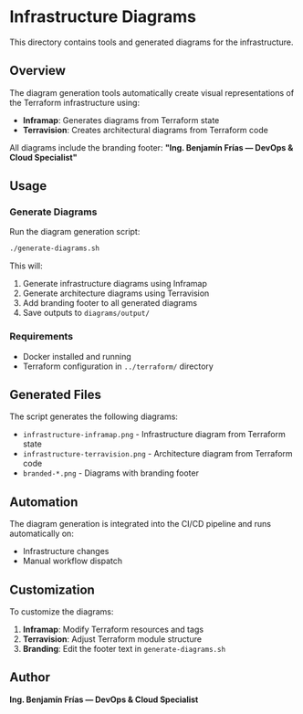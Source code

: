 # Infrastructure Diagrams

This directory contains tools and generated diagrams for the infrastructure.

## Overview

The diagram generation tools automatically create visual representations of the Terraform infrastructure using:
- **Inframap**: Generates diagrams from Terraform state
- **Terravision**: Creates architectural diagrams from Terraform code

All diagrams include the branding footer: **"Ing. Benjamín Frías — DevOps & Cloud Specialist"**

## Usage

### Generate Diagrams

Run the diagram generation script:

```bash
./generate-diagrams.sh
```

This will:
1. Generate infrastructure diagrams using Inframap
2. Generate architecture diagrams using Terravision
3. Add branding footer to all generated diagrams
4. Save outputs to `diagrams/output/`

### Requirements

- Docker installed and running
- Terraform configuration in `../terraform/` directory

## Generated Files

The script generates the following diagrams:

- `infrastructure-inframap.png` - Infrastructure diagram from Terraform state
- `infrastructure-terravision.png` - Architecture diagram from Terraform code
- `branded-*.png` - Diagrams with branding footer

## Automation

The diagram generation is integrated into the CI/CD pipeline and runs automatically on:
- Infrastructure changes
- Manual workflow dispatch

## Customization

To customize the diagrams:

1. **Inframap**: Modify Terraform resources and tags
2. **Terravision**: Adjust Terraform module structure
3. **Branding**: Edit the footer text in `generate-diagrams.sh`

## Author

**Ing. Benjamín Frías — DevOps & Cloud Specialist**

